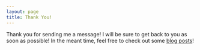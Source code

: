 ```yaml
---
layout: page
title: Thank You!
---
```


Thank you for sending me a message! I will be sure to get back to you as soon as possible! In the meant time, feel free to check out some [blog posts](/blog)!